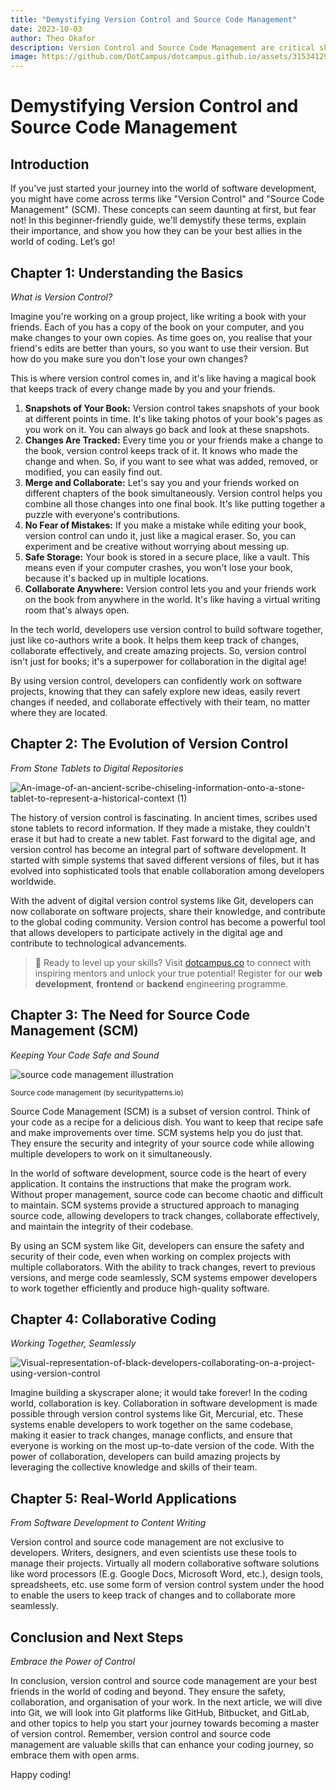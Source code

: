 ```yaml
---
title: "Demystifying Version Control and Source Code Management"
date: 2023-10-03
author: Theo Okafor
description: Version Control and Source Code Management are critical skills for developers. This article provides a beginner-friendly guide to version control and source code management, including their importance, history, and real-world applications.
image: https://github.com/DotCampus/dotcampus.github.io/assets/31534129/17f87623-7c9b-45f3-8db0-90514ff66ec3
---
```


# Demystifying Version Control and Source Code Management

## Introduction

If you've just started your journey into the world of software development, you might have come across terms like "Version Control" and "Source Code Management" (SCM). These concepts can seem daunting at first, but fear not! In this beginner-friendly guide, we'll demystify these terms, explain their importance, and show you how they can be your best allies in the world of coding. Let’s go!

## Chapter 1: Understanding the Basics

*What is Version Control?*

Imagine you're working on a group project, like writing a book with your friends. Each of you has a copy of the book on your computer, and you make changes to your own copies. As time goes on, you realise that your friend's edits are better than yours, so you want to use their version. But how do you make sure you don't lose your own changes?

This is where version control comes in, and it's like having a magical book that keeps track of every change made by you and your friends.

1. **Snapshots of Your Book:** Version control takes snapshots of your book at different points in time. It's like taking photos of your book's pages as you work on it. You can always go back and look at these snapshots.
2. **Changes Are Tracked:** Every time you or your friends make a change to the book, version control keeps track of it. It knows who made the change and when. So, if you want to see what was added, removed, or modified, you can easily find out.
3. **Merge and Collaborate:** Let's say you and your friends worked on different chapters of the book simultaneously. Version control helps you combine all those changes into one final book. It's like putting together a puzzle with everyone's contributions.
4. **No Fear of Mistakes:** If you make a mistake while editing your book, version control can undo it, just like a magical eraser. So, you can experiment and be creative without worrying about messing up.
5. **Safe Storage:** Your book is stored in a secure place, like a vault. This means even if your computer crashes, you won't lose your book, because it's backed up in multiple locations.
6. **Collaborate Anywhere:** Version control lets you and your friends work on the book from anywhere in the world. It's like having a virtual writing room that's always open.

In the tech world, developers use version control to build software together, just like co-authors write a book. It helps them keep track of changes, collaborate effectively, and create amazing projects. So, version control isn't just for books; it's a superpower for collaboration in the digital age!

By using version control, developers can confidently work on software projects, knowing that they can safely explore new ideas, easily revert changes if needed, and collaborate effectively with their team, no matter where they are located.

## Chapter 2: The Evolution of Version Control

*From Stone Tablets to Digital Repositories*

![An-image-of-an-ancient-scribe-chiseling-information-onto-a-stone-tablet-to-represent-a-historical-context (1)](https://github.com/DotCampus/dotcampus.github.io/assets/31534129/a1974820-00f4-4a15-bab6-4dceeac3541a)


The history of version control is fascinating. In ancient times, scribes used stone tablets to record information. If they made a mistake, they couldn't erase it but had to create a new tablet. Fast forward to the digital age, and version control has become an integral part of software development. It started with simple systems that saved different versions of files, but it has evolved into sophisticated tools that enable collaboration among developers worldwide.

With the advent of digital version control systems like Git, developers can now collaborate on software projects, share their knowledge, and contribute to the global coding community. Version control has become a powerful tool that allows developers to participate actively in the digital age and contribute to technological advancements.

> 📢 Ready to level up your skills? Visit [dotcampus.co](http://dotcampus.co) to connect with inspiring mentors and unlock your true potential! Register for our **web development**, **frontend** or **backend** engineering programme.

## Chapter 3: The Need for Source Code Management (SCM)

*Keeping Your Code Safe and Sound*

![source code management illustration](https://github.com/DotCampus/dotcampus.github.io/assets/31534129/67bc6082-de88-4668-88cc-863e50a26868)

<sup>Source code management (by securitypatterns.io)</sup>

Source Code Management (SCM) is a subset of version control. Think of your code as a recipe for a delicious dish. You want to keep that recipe safe and make improvements over time. SCM systems help you do just that. They ensure the security and integrity of your source code while allowing multiple developers to work on it simultaneously.

In the world of software development, source code is the heart of every application. It contains the instructions that make the program work. Without proper management, source code can become chaotic and difficult to maintain. SCM systems provide a structured approach to managing source code, allowing developers to track changes, collaborate effectively, and maintain the integrity of their codebase.

By using an SCM system like Git, developers can ensure the safety and security of their code, even when working on complex projects with multiple collaborators. With the ability to track changes, revert to previous versions, and merge code seamlessly, SCM systems empower developers to work together efficiently and produce high-quality software.

## Chapter 4: Collaborative Coding

*Working Together, Seamlessly*

![Visual-representation-of-black-developers-collaborating-on-a-project-using-version-control](https://github.com/DotCampus/dotcampus.github.io/assets/31534129/ff0ce7a8-84de-462f-b453-aecf53f513cc)

Imagine building a skyscraper alone; it would take forever! In the coding world, collaboration is key. Collaboration in software development is made possible through version control systems like Git, Mercurial, etc. These systems enable developers to work together on the same codebase, making it easier to track changes, manage conflicts, and ensure that everyone is working on the most up-to-date version of the code. With the power of collaboration, developers can build amazing projects by leveraging the collective knowledge and skills of their team.

## Chapter 5: Real-World Applications

*From Software Development to Content Writing*

Version control and source code management are not exclusive to developers. Writers, designers, and even scientists use these tools to manage their projects. Virtually all modern collaborative software solutions like word processors (E.g. Google Docs, Microsoft Word, etc.), design tools, spreadsheets, etc. use some form of version control system under the hood to enable the users to keep track of changes and to collaborate more seamlessly.

## Conclusion and Next Steps

*Embrace the Power of Control*

In conclusion, version control and source code management are your best friends in the world of coding and beyond. They ensure the safety, collaboration, and organisation of your work. In the next article, we will dive into Git, we will look into Git platforms like GitHub, Bitbucket, and GitLab, and other topics to help you start your journey towards becoming a master of version control. Remember, version control and source code management are valuable skills that can enhance your coding journey, so embrace them with open arms. 

Happy coding!
